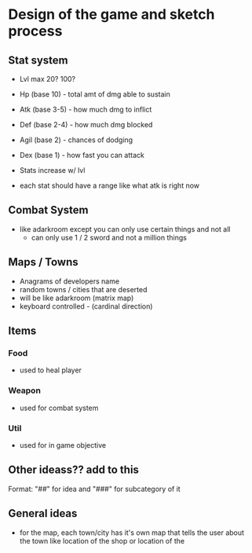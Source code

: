 # Design of the game and sketch process

## Stat system
- Lvl max 20? 100?
- Hp (base 10) - total amt of dmg able to sustain
- Atk (base 3-5) - how much dmg to inflict
- Def (base 2-4) - how much dmg blocked
- Agil (base 2) - chances of dodging
- Dex (base 1) - how fast you can attack

- Stats increase w/ lvl
- each stat should have a range like what atk is right now

## Combat System
- like adarkroom except you can only use certain things and not all
    - can only use 1 / 2 sword and not a million things 

## Maps / Towns
- Anagrams of developers name
- random towns / cities that are deserted
- will be like adarkroom (matrix map)
- keyboard controlled - (cardinal direction)

## Items
### Food
- used to heal player

### Weapon
- used for combat system

### Util
- used for in game objective

## Other ideass?? add to this
Format: "##" for idea and "###" for subcategory of it

## General ideas
- for the map, each town/city has it's own map that tells the user about the town like location of the shop or location of the 

